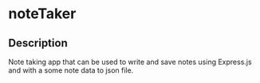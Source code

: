 # noteTaker

## Description

Note taking app that can be used to write and save notes using Express.js and with a some note data to json file.